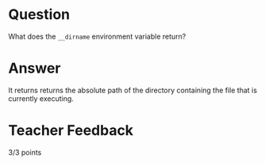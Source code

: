 # Question

What does the `__dirname` environment variable return?

# Answer

It returns returns the absolute path of the directory containing the file that is currently executing.

# Teacher Feedback

3/3 points
